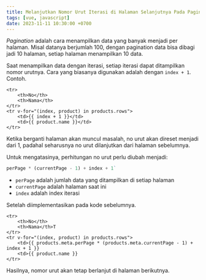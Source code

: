 ```yaml
---
title: Melanjutkan Nomor Urut Iterasi di Halaman Selanjutnya Pada Pagination
tags: [vue, javascript]
date: 2023-11-11 10:30:00 +0700
---
```


*Pagination* adalah cara menampilkan data yang banyak menjadi per halaman. Misal datanya berjumlah 100, dengan pagination data bisa dibagi jadi 10 halaman, setiap halaman menampilkan 10 data.

<!--more-->

Saat menampilkan data dengan iterasi, setiap iterasi dapat ditampilkan nomor urutnya. Cara yang biasanya digunakan adalah dengan `index + 1`. Contoh.

```vue
<tr>
    <th>No</th>
    <th>Nama</th>
</tr>
<tr v-for="(index, product) in products.rows">
    <td>{{ index + 1 }}</td>
    <td>{{ product.name }}</td>
</tr>
```

Ketika berganti halaman akan muncul masalah, no urut akan direset menjadi dari 1, padahal seharusnya no urut dilanjutkan dari halaman sebelumnya.

Untuk mengatasinya, perhitungan no urut perlu diubah menjadi:

```javascript
perPage * (currentPage - 1) + index + 1`
```

- `perPage` adalah jumlah data yang ditampilkan di setiap halaman
- `currentPage` adalah halaman saat ini
- `index` adalah index iterasi

Setelah diimplementasikan pada kode sebelumnya.

```vue
<tr>
    <th>No</th>
    <th>Nama</th>T
</tr>
<tr v-for="(index, product) in products.rows">
    <td>{{ products.meta.perPage * (products.meta.currentPage - 1) + index + 1 }}
    <td>{{ product.name }}
</tr>
```

Hasilnya, nomor urut akan tetap berlanjut di halaman berikutnya.